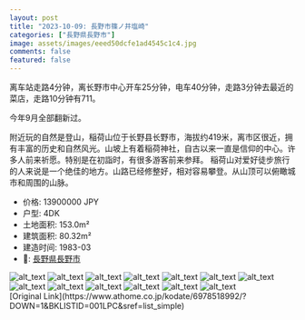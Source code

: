 ```yaml
---
layout: post
title: "2023-10-09: 長野市篠ノ井塩崎"
categories: ["長野県長野市"]
image: assets/images/eeed50dcfe1ad4545c1c4.jpg
comments: false
featured: false
---
```

<p>离车站走路4分钟，离长野市中心开车25分钟，电车40分钟，走路3分钟去最近的菜店，走路10分钟有711。

今年9月全部翻新过。

附近玩的自然是登山，稲荷山位于长野县长野市，海拔约419米，离市区很近，拥有丰富的历史和自然风光。山坡上有着稲荷神社，自古以来一直是信仰的中心。许多人前来祈愿。特别是在初詣时，有很多游客前来参拜。
稲荷山对爱好徒步旅行的人来说是一个绝佳的地方。山路已经修整好，相对容易攀登。从山顶可以俯瞰城市和周围的山脉。

</p>

* 价格: 13900000 JPY
* 户型: 4DK
* 土地面积: 153.0m²
* 建筑面积: 80.32m²
* 建造时间: 1983-03
* 📍: [長野県長野市](https://www.google.com/maps/search/?api=1&query=36.55106884689516%2C138.10853587116398)

<div class="scroll-container"><img src="/assets/images/43f70db481e014ac96dc3.jpg" alt="alt_text"/>
<img src="/assets/images/3112bfd987a92a194f309.jpg" alt="alt_text"/>
<img src="/assets/images/cb93b5ed51389c0a8628f.jpg" alt="alt_text"/>
<img src="/assets/images/48904a198a1b4bb54ffa9.jpg" alt="alt_text"/>
<img src="/assets/images/4ba2d6e659c662ab4507a.jpg" alt="alt_text"/>
<img src="/assets/images/f51ae1c0eca08beda51b4.jpg" alt="alt_text"/>
<img src="/assets/images/5a350d27974fa0f1d65b4.jpg" alt="alt_text"/>
<img src="/assets/images/16771c3dc0298633c12fc.jpg" alt="alt_text"/>
<img src="/assets/images/34de6dbe4a1b9e81fef6d.jpg" alt="alt_text"/>
<img src="/assets/images/e0b14b8229132810855b8.jpg" alt="alt_text"/>
<img src="/assets/images/e8966db57e193709edab8.jpg" alt="alt_text"/>
<img src="/assets/images/3a4faea12c0ae07372d76.jpg" alt="alt_text"/>
<img src="/assets/images/fc2f043e9044985c489e8.jpg" alt="alt_text"/></div>
[Original Link](https://www.athome.co.jp/kodate/6978518992/?DOWN=1&BKLISTID=001LPC&sref=list_simple)